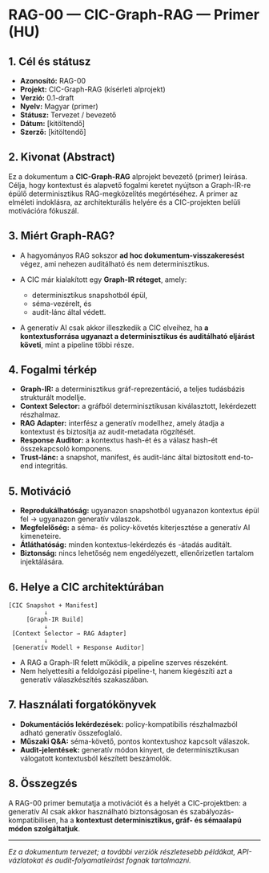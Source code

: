 # RAG-00 — CIC-Graph-RAG — Primer (HU)

## 1. Cél és státusz

* **Azonosító:** RAG-00
* **Projekt:** CIC-Graph-RAG (kísérleti alprojekt)
* **Verzió:** 0.1-draft
* **Nyelv:** Magyar (primer)
* **Státusz:** Tervezet / bevezető
* **Dátum:** [kitöltendő]
* **Szerző:** [kitöltendő]

## 2. Kivonat (Abstract)

Ez a dokumentum a **CIC-Graph-RAG** alprojekt bevezető (primer) leírása. Célja, hogy kontextust és alapvető fogalmi keretet nyújtson a Graph-IR-re épülő determinisztikus RAG-megközelítés megértéséhez. A primer az elméleti indoklásra, az architekturális helyére és a CIC-projekten belüli motivációra fókuszál.

## 3. Miért Graph-RAG?

* A hagyományos RAG sokszor **ad hoc dokumentum-visszakeresést** végez, ami nehezen auditálható és nem determinisztikus.
* A CIC már kialakított egy **Graph-IR réteget**, amely:

    * determinisztikus snapshotból épül,
    * séma-vezérelt, és
    * audit-lánc által védett.
* A generatív AI csak akkor illeszkedik a CIC elveihez, ha **a kontextusforrása ugyanazt a determinisztikus és auditálható eljárást követi**, mint a pipeline többi része.

## 4. Fogalmi térkép

* **Graph-IR:** a determinisztikus gráf-reprezentáció, a teljes tudásbázis strukturált modellje.
* **Context Selector:** a gráfból determinisztikusan kiválasztott, lekérdezett részhalmaz.
* **RAG Adapter:** interfész a generatív modellhez, amely átadja a kontextust és biztosítja az audit-metadata rögzítését.
* **Response Auditor:** a kontextus hash-ét és a válasz hash-ét összekapcsoló komponens.
* **Trust-lánc:** a snapshot, manifest, és audit-lánc által biztosított end-to-end integritás.

## 5. Motiváció

* **Reprodukálhatóság:** ugyanazon snapshotból ugyanazon kontextus épül fel → ugyanazon generatív válaszok.
* **Megfelelőség:** a séma- és policy-követés kiterjesztése a generatív AI kimeneteire.
* **Átláthatóság:** minden kontextus-lekérdezés és -átadás auditált.
* **Biztonság:** nincs lehetőség nem engedélyezett, ellenőrizetlen tartalom injektálására.

## 6. Helye a CIC architektúrában

```
[CIC Snapshot + Manifest]
          ↓
     [Graph-IR Build]
          ↓
 [Context Selector → RAG Adapter]
          ↓
 [Generatív Modell + Response Auditor]
```

* A RAG a Graph-IR felett működik, a pipeline szerves részeként.
* Nem helyettesíti a feldolgozási pipeline-t, hanem kiegészíti azt a generatív válaszkészítés szakaszában.

## 7. Használati forgatókönyvek

* **Dokumentációs lekérdezések:** policy-kompatibilis részhalmazból adható generatív összefoglaló.
* **Műszaki Q&A:** séma-követő, pontos kontextushoz kapcsolt válaszok.
* **Audit-jelentések:** generatív módon kinyert, de determinisztikusan válogatott kontextusból készített beszámolók.

## 8. Összegzés

A RAG-00 primer bemutatja a motivációt és a helyét a CIC-projektben: a generatív AI csak akkor használható biztonságosan és szabályozás-kompatibilisen, ha a **kontextust determinisztikus, gráf- és sémaalapú módon szolgáltatjuk**.

---

*Ez a dokumentum tervezet; a további verziók részletesebb példákat, API-vázlatokat és audit-folyamatleírást fognak tartalmazni.*
